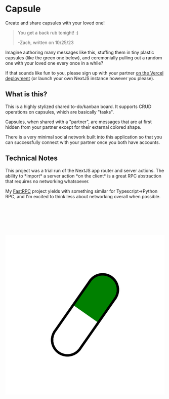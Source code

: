 # Capsule

Create and share capsules with your loved one!

> You get a back rub tonight! :)
> 
> -Zach, written on 10/25/23

Imagine authoring many messages like this, stuffing them in tiny plastic capsules (like the green one below), and ceremonially pulling out a random one with your loved one every once in a while?

If that sounds like fun to you, please sign up with your partner [on the Vercel deployment](https://capsulepartner.vercel.app/register) (or launch your own NextJS instance however you please).


## What is this?

This is a highly stylized shared to-do/kanban board. It supports CRUD operations on capsules, which are basically "tasks".

Capsules, when shared with a "partner", are messages that are at first hidden from your partner except for their external colored shape.

There is a very minimal social network built into this application so that you can successfully connect with your partner once you both have accounts.

## Technical Notes

This project was a trial run of the NextJS app router and server actions. The ability to \*import\* a server action \*on the client\* is a great RPC abstraction that requires no networking whatsoever.

My [FastRPC](https://github.com/zsiegel92/fastRPC) project yields with something similar for Typescript->Python RPC, and I'm excited to think less about networking overall when possible.


<br/>
<br/>
<br/>
<br/>
<br/>

![Rendered green capsule](public/rendered_green_capsule.png)